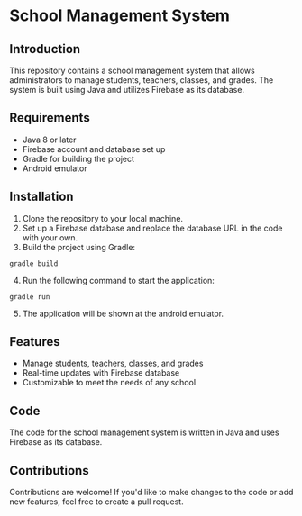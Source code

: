 # School Management System

## Introduction

This repository contains a school management system that allows administrators to manage students, teachers, classes, and grades. The system is built using Java and utilizes Firebase as its database.

## Requirements

- Java 8 or later
- Firebase account and database set up
- Gradle for building the project
- Android emulator

## Installation

1. Clone the repository to your local machine.
2. Set up a Firebase database and replace the database URL in the code with your own.
3. Build the project using Gradle:
``` shell
gradle build
```
4. Run the following command to start the application:
``` shell
gradle run
```
5. The application will be shown at the android emulator.

## Features

- Manage students, teachers, classes, and grades
- Real-time updates with Firebase database
- Customizable to meet the needs of any school

## Code

The code for the school management system is written in Java and uses Firebase as its database.

## Contributions

Contributions are welcome! If you'd like to make changes to the code or add new features, feel free to create a pull request.
